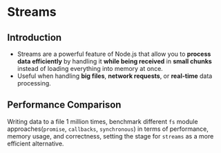 # Streams

## Introduction

- Streams are a powerful feature of Node.js that allow you to **process data efficiently** by handling it **while being received** in **small chunks** instead of loading everything into memory at once.
- Useful when handling **big files**, **network requests**, or **real-time** data processing.

## Performance Comparison

Writing data to a file 1 million times, benchmark different `fs` module approaches(`promise`, `callbacks`, `synchronous`) in terms of performance, memory usage, and correctness, setting the stage for `streams` as a more efficient alternative.
